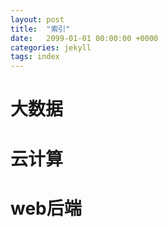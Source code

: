 ```yaml
---
layout: post
title:  "索引"
date:   2099-01-01 00:00:00 +0000
categories: jekyll
tags: index
---
```



# 大数据


# 云计算


# web后端

